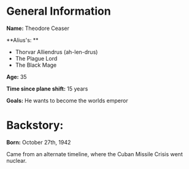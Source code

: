 # General Information
**Name:** Theodore Ceaser

**Alius's: **
- Thorvar Alliendrus (ah-len-drus)
- The Plague Lord
- The Black Mage

**Age:** 35

**Time since plane shift:** 15 years

**Goals:** He wants to become the worlds emperor

# Backstory:

**Born:** October 27th, 1942


Came from an alternate timeline, where the Cuban Missile Crisis went nuclear. 



 

			

